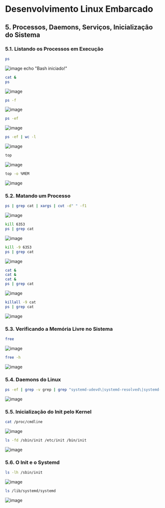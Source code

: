 # Desenvolvimento Linux Embarcado

## 5. Processos, Daemons, Serviços, Inicialização do Sistema

### 5.1. Listando os Processos em Execução

```bash
ps
```
![image](https://user-images.githubusercontent.com/19675356/208747884-735acd51-972e-461d-a6f0-07704c5db0d2.png)
echo "Bash iniciado!"

```bash
cat &
ps
```
![image](https://user-images.githubusercontent.com/19675356/208748052-f2d9021f-8e89-4425-b4dc-02cc0df02dd5.png)

```bash
ps -f
```
![image](https://user-images.githubusercontent.com/19675356/208748490-87ae1458-d528-40e9-891f-3988a2aaba39.png)

```bash
ps -ef
```
![image](https://user-images.githubusercontent.com/19675356/208748572-10eef11e-a107-4ccb-8377-798563c20fa9.png)

```bash
ps -ef | wc -l
```
![image](https://user-images.githubusercontent.com/19675356/208748664-9816b9f2-b0f9-498e-b18b-a215f089c8b2.png)

```bash
top
```
![image](https://user-images.githubusercontent.com/19675356/208748766-007a952c-4a2e-4a5b-bab8-149d881fa024.png)

```bash
top -o %MEM
```
![image](https://user-images.githubusercontent.com/19675356/208748875-1ed4fa10-9297-4c48-97fa-a8d3ebbf848d.png)

### 5.2. Matando um Processo

```bash
ps | grep cat | xargs | cut -d" " -f1
```
![image](https://user-images.githubusercontent.com/19675356/208749309-f4c016e1-6a12-4008-adfd-06c677be81cc.png)

```bash
kill 6353
ps | grep cat
```
![image](https://user-images.githubusercontent.com/19675356/208749523-86f259e6-8d0a-44af-b654-5411f21f8537.png)

```bash
kill -9 6353
ps | grep cat
```
![image](https://user-images.githubusercontent.com/19675356/208750086-9c8f5fbf-4453-4cdf-b839-d4d2cf7c0a25.png)

```bash
cat &
cat &
cat &
ps | grep cat
```
![image](https://user-images.githubusercontent.com/19675356/208750286-2e5d83c4-0923-4da4-ac27-f4a1c20c433c.png)

```bash
killall -9 cat
ps | grep cat
```
![image](https://user-images.githubusercontent.com/19675356/208750468-4850ae5a-5940-4852-8ed6-66bc84613eed.png)

### 5.3. Verificando a Memória Livre no Sistema

```bash
free
```
![image](https://user-images.githubusercontent.com/19675356/209025968-932348e9-7295-44df-9314-8af1bc647b7a.png)

```bash
free -h
```
![image](https://user-images.githubusercontent.com/19675356/209025996-1e7d812a-fb3e-46ff-817a-a70e3573b7dc.png)

### 5.4. Daemons do Linux

```bash
ps -ef | grep -v grep | grep "systemd-udevd\|systemd-resolved\|systemd-timesync\|systemd-logind\|cron\|atd\|thermald\|acpid\|cupsd\|Xorg"
```
![image](https://user-images.githubusercontent.com/19675356/209026171-85edc0fc-deaf-4b06-b3dd-425df280bcec.png)

### 5.5. Inicialização do Init pelo Kernel

```bash
cat /proc/cmdline
```
![image](https://user-images.githubusercontent.com/19675356/209026339-b311c980-256d-4ae0-b438-a918fc3da90f.png)

```bash
ls -fd /sbin/init /etc/init /bin/init
```
![image](https://user-images.githubusercontent.com/19675356/209026392-a3691b40-31ef-4b16-9d35-370f909d183d.png)

### 5.6. O Init e o Systemd

```bash
ls -lh /sbin/init
```
![image](https://user-images.githubusercontent.com/19675356/209026514-b5469671-5031-4107-b841-6a2152831976.png)

```bash
ls /lib/systemd/systemd
```
![image](https://user-images.githubusercontent.com/19675356/209026577-ef1aa653-5394-4e9f-b996-18d559f02b26.png)

```bash
